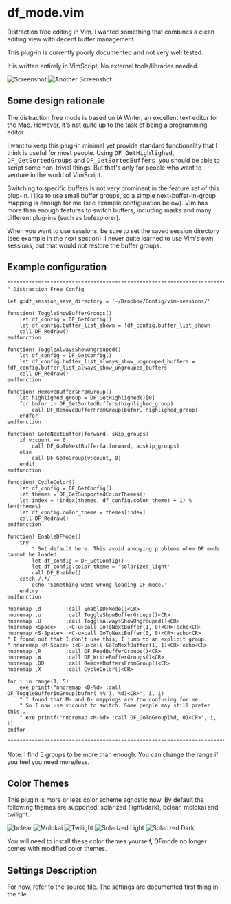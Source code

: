df_mode.vim
===========

Distraction free editing in Vim.
I wanted something that combines a clean editing view with decent buffer management.

This plug-in is currently poorly documented and not very well tested.

It is written entirely in VimScript. No external tools/libraries needed.

![Screenshot](https://raw.github.com/nielsadb/df_mode.vim/master/screenshot.png)
![Another Screenshot](https://raw.github.com/nielsadb/df_mode.vim/master/screenshot2.png)

## Some design rationale

The distraction free mode is based on iA Writer, an excellent text editor for the Mac. However, it's not quite up to the task of being a programming editor.

I want to keep this plug-in minimal yet provide standard functionality that I think is useful for most people. Using <tt>DF_GetHighlighed</tt>, <tt>DF_GetSortedGroups</tt> and <tt>DF_GetSortedBuffers </tt> you should be able to script some non-trivial things. But that's only for people who want to venture in the world of VimScript.

Switching to specific buffers is not very prominent in the feature set of this plug-in. I like to use small buffer groups, so a simple next-buffer-in-group mapping is enough for me (see example configuration below). Vim has more than enough features to switch buffers, including marks and many different plug-ins (such as bufexplorer).

When you want to use sessions, be sure to set the saved session directory (see example in the next section). I never quite learned to use Vim's own sessions, but that would not restore the buffer groups.

## Example configuration

    """""""""""""""""""""""""""""""""""""""""""""""""""""""""""""""""""""""""""""""""
    " Distraction Free Config
    
    let g:df_session_save_directory = '~/Dropbox/Config/vim-sessions/'
    
    function! ToggleShowBufferGroups()
        let df_config = DF_GetConfig()
        let df_config.buffer_list_shown = !df_config.buffer_list_shown
        call DF_Redraw()
    endfunction
    
    function! ToggleAlwaysShowUngrouped()
        let df_config = DF_GetConfig()
        let df_config.buffer_list_always_show_ungrouped_buffers = !df_config.buffer_list_always_show_ungrouped_buffers
        call DF_Redraw()
    endfunction
    
    function! RemoveBuffersFromGroup()
        let highlighed_group = DF_GetHighlighed()[0]
        for bufnr in DF_GetSortedBuffers(highlighed_group)
            call DF_RemoveBufferFromGroup(bufnr, highlighed_group)
        endfor
    endfunction
    
    function! GoToNextBuffer(forward, skip_groups)
        if v:count == 0
            call DF_GoToNextBuffer(a:forward, a:skip_groups)
        else
            call DF_GoToGroup(v:count, 0)
        endif
    endfunction

    function! CycleColor()
        let df_config = DF_GetConfig()
        let themes = DF_GetSupportedColorThemes()
        let index = (index(themes, df_config.color_theme) + 1) % len(themes)
        let df_config.color_theme = themes[index]
        call DF_Redraw()
    endfunction

    function! EnableDFMode()
        try
            " Set default here. This avoid annoying problems whem DF mode cannot be loaded.
            let df_config = DF_GetConfig()
            let df_config.color_theme = 'solarized_light'
            call DF_Enable()
        catch /.*/
            echo 'Something went wrong loading DF mode.'
        endtry
    endfunction

    nnoremap ,d        :call EnableDFMode()<CR>
    nnoremap ,u        :call ToggleShowBufferGroups()<CR>
    nnoremap ,U        :call ToggleAlwaysShowUngrouped()<CR>
    nnoremap <Space>   :<C-u>call GoToNextBuffer(1, 0)<CR>:echo<CR>
    nnoremap <S-Space> :<C-u>call GoToNextBuffer(0, 0)<CR>:echo<CR>
    " I found out that I don't use this, I jump to an explicit group.
    " nnoremap <M-Space> :<C-u>call GoToNextBuffer(1, 1)<CR>:echo<CR>
    nnoremap ,R        :call DF_ReadBufferGroups()<CR>
    nnoremap ,W        :call DF_WriteBufferGroups()<CR>
    nnoremap ,DD       :call RemoveBuffersFromGroup()<CR>
    nnoremap ,X        :call CycleColor()<CR>
    
    for i in range(1, 5)
        exe printf("nnoremap <D-%d> :call DF_ToggleBufferInGroup(bufnr('%%'), %d)<CR>", i, i)
        " I found that M- and D- mappings are too confusing for me.
        " So I now use v:count to switch. Some people may still prefer this...
        " exe printf("nnoremap <M-%d> :call DF_GoToGroup(%d, 0)<CR>", i, i)
    endfor
    
    """""""""""""""""""""""""""""""""""""""""""""""""""""""""""""""""""""""""""""""""

Note: I find 5 groups to be more than enough. You can change the range if you feel you need more/less.

## Color Themes

This plugin is more or less color scheme agnostic now. By default the following themes are supported: solarized (light/dark), bclear, molokai and twilight.

![bclear](https://raw.github.com/nielsadb/df_mode.vim/master/screenshot2.png)
![Molokai](https://raw.github.com/nielsadb/df_mode.vim/master/screenshot3.png)
![Twilight](https://raw.github.com/nielsadb/df_mode.vim/master/screenshot4.png)
![Solarized Light](https://raw.github.com/nielsadb/df_mode.vim/master/screenshot5.png)
![Solarized Dark](https://raw.github.com/nielsadb/df_mode.vim/master/screenshot6.png)

You will need to install these color themes yourself, DFmode no longer comes
with modified color themes.

## Settings Description

For now, refer to the source file. The settings are documented first thing in the file.

